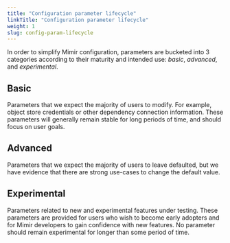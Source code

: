 ```yaml
---
title: "Configuration parameter lifecycle"
linkTitle: "Configuration parameter lifecycle"
weight: 1
slug: config-param-lifecycle
---
```


<!-- DO NOT EDIT THIS FILE - This file has been automatically generated from its .template -->

In order to simplify Mimir configuration, parameters are bucketed into 3 categories according to
their maturity and intended use: _basic_, _advanced_, and _experimental_.

## Basic

Parameters that we expect the majority of users to modify. For example, object store credentials or
other dependency connection information. These parameters will generally remain stable for long periods
of time, and should focus on user goals.

## Advanced

Parameters that we expect the majority of users to leave defaulted, but we have evidence that there
are strong use-cases to change the default value.

## Experimental

Parameters related to new and experimental features under testing. These parameters are provided
for users who wish to become early adopters and for Mimir developers to gain confidence with new
features. No parameter should remain experimental for longer than some period of time.
